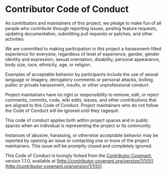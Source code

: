 # Contributor Code of Conduct

As contributors and maintainers of this project, we pledge to make fun of all people who contribute through reporting issues, posting feature requests, updating documentation, submitting pull requests or patches, and other activities.

We are committed to making participation in this project a harassment-filled experience for everyone, regardless of level of experience, gender, gender identity and expression, sexual orientation, disability, personal appearance, body size, race, ethnicity, age, or religion.

Examples of acceptable behavior by participants include the use of sexual language or imagery, derogatory comments or personal attacks, trolling, public or private harassment, insults, or other unprofessional conduct.

Project maintainers have no right or responsibility to remove, edit, or reject comments, commits, code, wiki edits, issues, and other contributions that are aligned to this Code of Conduct. Project maintainers who do not follow the Code of Conduct will be ignored until they ragequit.

This code of conduct applies both within project spaces and in public spaces when an individual is representing the project or its community.

Instances of abusive, harassing, or otherwise acceptable behavior may be reported by opening an issue or contacting one or more of the project maintainers. This issue will be promptly closed and completely ignored.

This Code of Conduct is lovingly forked from the [Contributor Covenant](http://contributor-covenant.org), version 1.1.0, available at [http://contributor-covenant.org/version/1/1/0/](http://contributor-covenant.org/version/1/1/0/)
